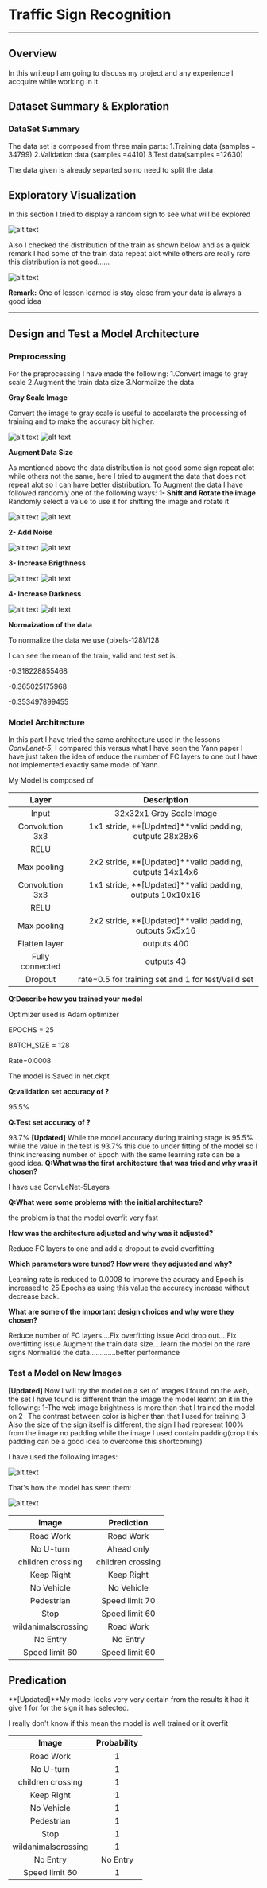 # **Traffic Sign Recognition** 

[//]: # (Image References)

[image1]: ./writeupimages/samplesign.png "Random Sample"
[image2]: ./writeupimages/traindata.png "Train Data Distribution"
[image3]: ./writeupimages/30speedlimit.png "Speed limit (30 km/h)"
[image4]: ./writeupimages/30speedlimitgray.png "Speed limit (30 km/h) Gray Scale"
[image5]: ./writeupimages/30speedlimitshifted.png "Speed limit (30 km/h) Shifted"
[image6]: ./writeupimages/30speedlimitnoise.png "Speed limit (30 km/h) With Noise"
[image7]: ./writeupimages/30speedlimitdark.png "Speed limit (30 km/h) Darkness Increased"
[image8]: ./writeupimages/30speedlimitbright.png "Speed limit (30 km/h) Brightness Increased"
[image9]: ./writeupimages/SelectedImages.png 
[image10]: ./writeupimages/selectedimageswithtitle.png 


---

## **Overview**
In this writeup I am going to discuss my project and any experience I accquire while working in it.

## **Dataset Summary & Exploration**
### **DataSet Summary**
The data set is composed from three main parts:
1.Training data (samples = 34799)
2.Validation data (samples =4410)
3.Test data(samples =12630)

The data given is already separted so no need to split the data

## **Exploratory Visualization**
In this section I tried to display a random sign to see what will be explored 

![alt text][image1]

Also I checked the distribution of the train as shown below and as a quick remark I had some of the train data repeat alot while others are really rare this distribution is not good......

![alt text][image2]

**Remark:** One of lesson learned is stay close from your data is always a good idea

---

## **Design and Test a Model Architecture**

### **Preprocessing**

For the preprocessing I have made the following:
1.Convert image to gray scale
2.Augment the train data size 
3.Normailze the data


**Gray Scale Image**

Convert the image to gray scale is useful to accelarate the processing of training and to make the accuracy bit higher.


![alt text][image3]      ![alt text][image4]

**Augment Data Size**

As mentioned above the data distribution is not good some sign repeat alot while others not the same, here I tried to augment the data that does not repeat alot so I can have better distribution. To  Augment the data I have followed randomly one of the following ways:
**1- Shift and Rotate the image**
Randomly select a value to use it for shifting the image  and rotate it

![alt text][image3]      ![alt text][image5]

**2- Add Noise**

![alt text][image4]      ![alt text][image6]

**3- Increase Brigthness**

![alt text][image4]      ![alt text][image8]

**4- Increase Darkness**

![alt text][image4]      ![alt text][image7]



**Normaization of the data**


To normalize the data we use (pixels-128)/128

I can see the mean of the train, valid and test set is:

-0.318228855468

-0.365025175968

-0.353497899455

### **Model Architecture**

In this part I have tried the same architecture used in the lessons *ConvLenet-5*, I compared this versus what I have seen the Yann paper I have just taken the idea of reduce the number of FC layers to one but I have not implemented exactly same model of Yann.

My Model is composed of 


| Layer         		|     Description	        					| 
|:---------------------:|:---------------------------------------------:| 
| Input         		| 32x32x1 Gray Scale Image   							| 
| Convolution 3x3     	| 1x1 stride, **[Updated]**valid padding, outputs 28x28x6 	|
| RELU					|												|
| Max pooling	      	| 2x2 stride, **[Updated]**valid padding,  outputs 14x14x6 				|
| Convolution 3x3	    | 1x1 stride, **[Updated]**valid padding, outputs 10x10x16   	|
| RELU					|												|
| Max pooling	      	| 2x2 stride, **[Updated]**valid padding,  outputs 5x5x16 				|
| Flatten layer	      | outputs 400 				|
| Fully connected		|outputs 43     									|
| Dropout				| rate=0.5 for training set and 1 for test/Valid set     |

**Q:Describe how you trained your model**

Optimizer used is Adam optimizer

EPOCHS = 25

BATCH_SIZE = 128

Rate=0.0008

The model is Saved in net.ckpt

**Q:validation set accuracy of ?**

95.5%

**Q:Test set accuracy of ?**

93.7%
**[Updated]** While the model accuracy during training stage is 95.5% while the value in the test is 93.7% this due to under fitting of the model so I think increasing number of Epoch with the same learning rate can be a good idea. 
**Q:What was the first architecture that was tried and why was it chosen?**

I have use ConvLeNet-5Layers 

**Q:What were some problems with the initial architecture?**

the problem is that the model overfit very fast

**How was the architecture adjusted and why was it adjusted?**

Reduce FC layers to one and add a dropout to avoid overfitting

**Which parameters were tuned? How were they adjusted and why?**

Learning rate is reduced to 0.0008 to improve the acuracy and Epoch is increased to 25 Epochs as using this value the accuracy increase without decrease back..

**What are some of the important design choices and why were they chosen?**

Reduce number of FC layers....Fix overfitting issue
Add drop out....Fix overfitting issue
Augment the train data size....learn the model on the rare signs
Normalize the data.............better performance 

### **Test a Model on New Images**
**[Updated]** Now I will try the model on a set of images I found on the web, the set I have found is different than the image the model learnt on it in the following:
1-The web image brightness is more than that I trained the model on
2- The contrast between color is higher than that I used for training 
3-Also the size of the sign itself is different, the sign I had represent 100% from the image no padding while the image I used contain padding(crop this padding can be a good idea to overcome this shortcoming)

I have used the following images:

![alt text][image9]

That's how the model has seen them:

![alt text][image10]

| Image			        |     Prediction	        					| 
|:---------------------:|:---------------------------------------------:| 
| Road Work      		| Road Work   									| 
|No  U-turn     			| Ahead only									|
| children crossing					| children crossing											|
| Keep Right      		| Keep Right 					 				|
| No Vehicle		| No Vehicle      							|
| Pedestrian		| Speed limit 70      							|
| Stop		| Speed limit 60      							|
| wildanimalscrossing		| Road Work     							|
| No Entry	| No Entry     							|
| Speed limit 60     		| Speed limit 60      							|

## **Predication**


**[Updated]**My model looks very very certain from the results it had it give 1 for for the sign it has selected.

I really don't know if this mean the model is well trained or it overfit


| Image			        |     Probability	        					| 
|:---------------------:|:---------------------------------------------:| 
| Road Work      		| 1   									| 
|No  U-turn     			| 1								|
| children crossing					| 1											|
| Keep Right      		| 1 					 				|
| No Vehicle		| 1      							|
| Pedestrian		| 1     							|
| Stop		| 1    							|
| wildanimalscrossing		| 1     							|
| No Entry	| No Entry     							|
| Speed limit 60     		| 1      							|
